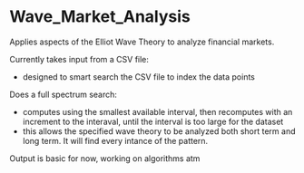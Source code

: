 # Wave_Market_Analysis
Applies aspects of the Elliot Wave Theory to analyze financial markets.

Currently takes input from a CSV file:
  - designed to smart search the CSV file to index the data points
 
Does a full spectrum search:
  - computes using the smallest available interval, then recomputes with an increment to the interaval, until the interval is too large for the dataset
  - this allows the specified wave theory to be analyzed both short term and long term. It will find every intance of the pattern.

Output is basic for now, working on algorithms atm
